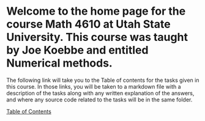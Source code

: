 # Welcome to the home page for the course Math 4610 at Utah State University. This course was taught by Joe Koebbe and entitled Numerical methods. 


The following link will take you to the Table of contents for the tasks given in this course. In those links, you will be taken to a markdown file with a description of the tasks
along with any written explanation of the answers, and where any source code related to the tasks will be in the same folder.

[Table of Contents](https://github.com/nicoleefleming/math4610/blob/master/TableofContents.md)
